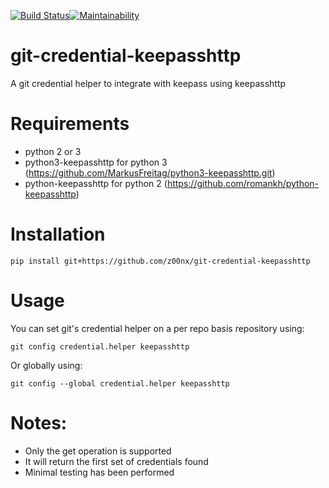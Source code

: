 [![Build Status](https://travis-ci.org/z00nx/git-credential-keepasshttp.svg?branch=master)](https://travis-ci.org/z00nx/git-credential-keepasshttp)[![Maintainability](https://api.codeclimate.com/v1/badges/65e6ab4cce993efd9eae/maintainability)](https://codeclimate.com/github/z00nx/git-credential-keepasshttp/maintainability)
# git-credential-keepasshttp
A git credential helper to integrate with keepass using keepasshttp

# Requirements
* python 2 or 3
* python3-keepasshttp for python 3 (https://github.com/MarkusFreitag/python3-keepasshttp.git)
* python-keepasshttp for python 2 (https://github.com/romankh/python-keepasshttp)

# Installation
```shell
pip install git+https://github.com/z00nx/git-credential-keepasshttp
```

# Usage
You can set git's credential helper on a per repo basis repository using:
```shell
git config credential.helper keepasshttp
```
Or globally using:
```shell
git config --global credential.helper keepasshttp
```

# Notes:
* Only the get operation is supported
* It will return the first set of credentials found
* Minimal testing has been performed
